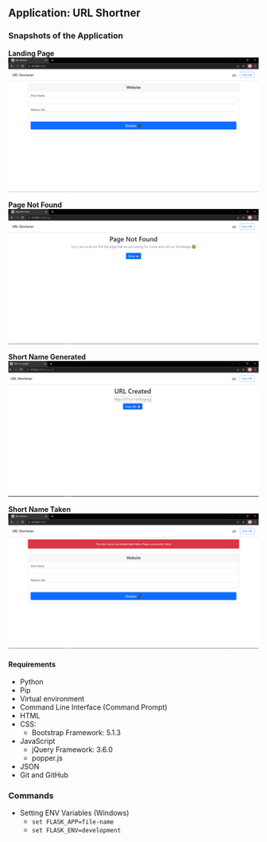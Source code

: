 ## Application: URL Shortner

### Snapshots of the Application

**Landing Page**
![Landing Page](ss-images/opening-page.PNG)

**Page Not Found**
![Page Not Found](ss-images/page-not-found.PNG)

**Short Name Generated**
![Short Name Generated](ss-images/short-name-generated.PNG)

**Short Name Taken**
![Short Name Taken](ss-images/short-name-taken.PNG)

#### Requirements
* Python
* Pip
* Virtual environment
* Command Line Interface (Command Prompt)
* HTML
* CSS:
	* Bootstrap Framework: 5.1.3
* JavaScript
	* jQuery Framework: 3.6.0
	* popper.js
* JSON
* Git and GitHub

### Commands
* Setting ENV Variables (Windows)
	* `set FLASK_APP=file-name`
	* `set FLASK_ENV=development`